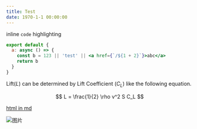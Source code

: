 ```yaml
---
title: Test
date: 1970-1-1 00:00:00
---
```


inline `code` highlighting

```jsx
export default {
  a: async () => {
    const b = 123 || 'test' || <a href={`/${1 + 2}`}>abc</a>
    return b
  }
}
```

Lift($L$) can be determined by Lift Coefficient ($C_L$) like the following
equation.

$$
L = \frac{1}{2} \rho v^2 S C_L
$$

<a href="/">html in md</a>

![图片](/img/Avatar.png)
